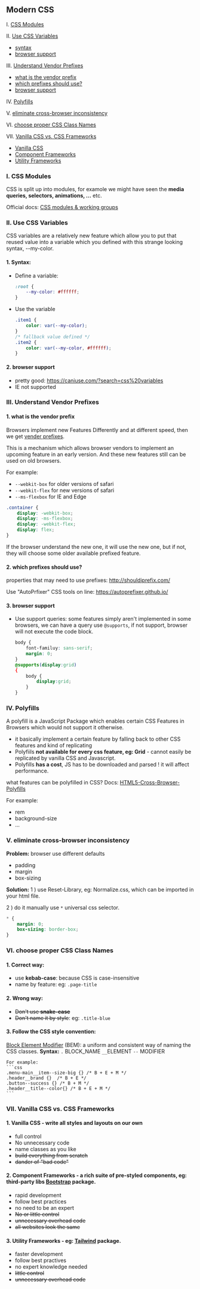 ## Modern CSS

I. [CSS Modules](#modules)

II. [Use CSS Variables](#css-variables)
- [syntax](#syntax)
- [browser support](#browser)

III. [Understand Vendor Prefixes](#prefixes)

- [what is the vendor prefix](#p3-1)
- [which prefixes should use?](#p3-2)
- [browser support](#p3-3)

IV. [Polyfills](#polyfill)

V. [eliminate cross-browser inconsistency](#browser)

VI. [choose proper CSS Class Names](#class-name)

VII. [Vanilla CSS vs. CSS Frameworks](#vanilla-css)
- [Vanilla CSS](#p7-1)
- [Component Frameworks](#p7-2)
- [Utility Frameworks](#p7-2)


<div id="modules" />

### I. CSS Modules

CSS is split up into modules, for examole we might have seen the **media queries, selectors, animations, ...** etc. 

Official docs:  [CSS modules & working groups](https://www.w3.org/TR/tr-groups-all#tr_Cascading_Style_Sheets__CSS__Working_Group)

<div id="css-variables" />

### II. Use CSS Variables

CSS variables are a relatively new feature which allow you to put that reused value into a variable which you defined with this strange looking syntax, --my-color.

<div id="syntax" />

#### 1. Syntax:
- Define a variable:
	```css
	:root {
		--my-color: #ffffff;
	}
	```
- Use the variable
	```css
	.item1 {
		color: var(--my-color);
	}
	/* fallback value defined */
	.item2 {
		color: var(--my-color, #ffffff);
	}
	```

<div id="browser" />

#### 2. browser support
- pretty good: https://caniuse.com/?search=css%20variables
- IE not supported

<div id="prefixes" />

### III. Understand Vendor Prefixes

<div id="p3-1" />

#### 1. what is the vendor prefix

 Browsers implement new Features Differently and at different speed, then we get [vender prefixes](https://developer.mozilla.org/en-US/docs/Glossary/Vendor_Prefix).
 
This is a mechanism which allows browser vendors to implement an upcoming feature in an early version. And these new features still can be used on old browsers.

For example:

 - `--webkit-box` for older versions of safari  
 - `--webkit-flex` for new versions of safari  
 - `--ms-flexbox` for IE and Edge

```css
.container {
	display: -webkit-box;
	display: -ms-flexbox;
	display: -webkit-flex;
	display: flex;
}
```

If the browser understand the new one, it will use the new one, but if not, they will choose some older available prefixed feature.

<div id="p3-2" />

#### 2. which prefixes should use?

properties that may need to use prefixes:
http://shouldiprefix.com/

Use "AutoPrfixer" CSS tools on line:
https://autoprefixer.github.io/

<div id="p3-3" />

#### 3. browser support

* Use support queries:
	some features simply aren't implemented in some browsers, we can have a query use `@supports`, if not support, browser will not execute the code block.
	```css
	body {
		font-familuy: sans-serif;
		margin: 0;
	}
	@supports(display:grid)
	{
		body {
			display:grid;
		}
	}
	```

<div id="polyfill" />

### IV. Polyfills

A polyfill is a JavaScript Package which enables certain CSS Features in Browsers which would not support it otherwise.

- it basically implement a certain feature by falling back to other CSS features and kind of replicating
- Polyfiils **not available for every css feature, eg: Grid** - cannot easily be replicated by vanilla CSS and Javascript.
- Polyfills **has a cost**, JS has to be downloaded and parsed ! it will affect performance.

what features can be polyfilled in CSS?
Docs: 
[HTML5-Cross-Browser-Polyfills](https://github.com/Modernizr/Modernizr/wiki/HTML5-Cross-Browser-Polyfills)

For example:
- rem
- background-size
- ...

<div id="browser" />

### V.  eliminate cross-browser inconsistency

**Problem:**
browser use different defaults	
- padding
- margin
- box-sizing

**Solution:**
 1 ) use Reset-Library, eg: Normalize.css, which can be imported in your html file.
 
 2 ) do it manually  use `*` universal css selector.
```css
* {
	margin: 0;
	box-sizing: border-box;		
}
```

<div id="class-name" />

### VI. choose proper CSS Class Names

#### 1. Correct way:
- use **kebab-case**: because CSS is case-insensitive
- name by feature: eg: `.page-title`

#### 2. Wrong way:
- ~~Don't use **snake-case**~~
- ~~Don't name it by style~~: eg: `.title-blue`

#### 3. Follow the CSS style convention: 
[Block Element Modifier](http://getbem.com/introduction/) (BEM): a uniform and consistent way of naming the CSS classes.
**Syntax:**
`.` BLOCK_NAME `__`ELEMENT `--` MODIFIER
	
	For example:
	```css
	.menu-main__item--size-big {} /* B + E + M */
	.header__brand {}  /* B + E */
	.button--success {} /* B + M */
	.header__title--color{} /* B + E + M */
	```

<div id= "vanilla-css" />

### VII. Vanilla CSS vs. CSS Frameworks

<div id= "p7-1" />

#### 1. **Vanilla CSS** - write all styles and layouts on our own
- full control
- No unnecessary code
- name classes as you like
- ~~build everything from scratch~~
- ~~dander of "bad code"~~

<div id= "p7-2" />

#### 2. **Component Frameworks** - a rich suite of pre-styled components, eg: third-party libs [Bootstrap](https://academind.com/learn/css/bootstrap-4-tutorial/) package.
- rapid development
- follow best practices
- no need to be an expert
- ~~No or little control~~ 
- ~~unnecessary overhead code~~
- ~~all websites look the same~~

<div id= "p7-3" />

#### 3. **Utility Frameworks** - eg: [Tailwind](https://tailwindcss.com/) package.
- faster development
- follow best practives
- no expert knowledge needed
- ~~little control~~
- ~~unnecessary overhead code~~







